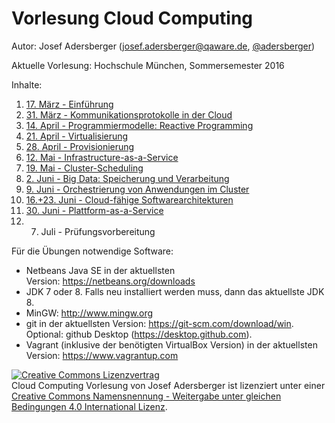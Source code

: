 ﻿Vorlesung Cloud Computing
==============================================================================
Autor: Josef Adersberger (josef.adersberger@qaware.de, [@adersberger](https://twitter.com/adersberger))

Aktuelle Vorlesung: Hochschule München, Sommersemester 2016

Inhalte:

1. [17. März - Einführung](00-einfuehrung)
2. [31. März - Kommunikationsprotokolle in der Cloud](01-kommunikation)
3. [14. April - Programmiermodelle: Reactive Programming](02-programmiermodelle)
4. [21. April - Virtualisierung](03-virtualisierung)
5. [28. April - Provisionierung](04-provisionierung)
6. [12. Mai - Infrastructure-as-a-Service](05-iaas)
7. [19. Mai - Cluster-Scheduling](06-cluster-scheduling)
8. [2. Juni - Big Data: Speicherung und Verarbeitung](09-big-data)
9. [9. Juni - Orchestrierung von Anwendungen im Cluster](07-orchestrierung)
10. [16.+23. Juni - Cloud-fähige Softwarearchitekturen](08-cloud-architektur)
11. [30. Juni - Plattform-as-a-Service](10-paas)
12. 7. Juli - Prüfungsvorbereitung

Für die Übungen notwendige Software:

* Netbeans Java SE in der aktuellsten Version: https://netbeans.org/downloads
* JDK 7 oder 8. Falls neu installiert werden muss, dann das aktuellste JDK 8.
* MinGW: http://www.mingw.org
* git in der aktuellsten Version: https://git-scm.com/download/win. Optional: github Desktop (https://desktop.github.com). 
* Vagrant (inklusive der benötigten VirtualBox Version) in der aktuellsten Version: https://www.vagrantup.com


<a rel="license" href="http://creativecommons.org/licenses/by-sa/4.0/"><img alt="Creative Commons Lizenzvertrag" style="border-width:0" src="https://i.creativecommons.org/l/by-sa/4.0/88x31.png" /></a><br /><span xmlns:dct="http://purl.org/dc/terms/" href="http://purl.org/dc/dcmitype/Text" property="dct:title" rel="dct:type">Cloud Computing Vorlesung</span> von <span xmlns:cc="http://creativecommons.org/ns#" property="cc:attributionName">Josef Adersberger</span> ist lizenziert unter einer <a rel="license" href="http://creativecommons.org/licenses/by-sa/4.0/">Creative Commons Namensnennung - Weitergabe unter gleichen Bedingungen 4.0 International Lizenz</a>.
